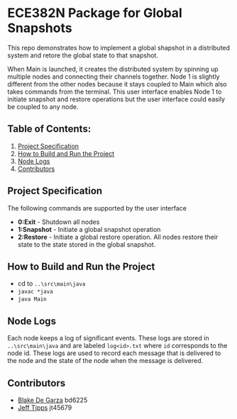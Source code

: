 # ECE382N Package for Global Snapshots
This repo demonstrates how to implement a global shapshot in a distributed system and retore the global state to that snapshot.  

When Main is launched, it creates the distributed system by spinning up multiple nodes and connecting their channels together.  Node 1 is slightly different from the other nodes because it stays coupled to Main which also takes commands from the terminal.  This user interface enables Node 1 to initiate snapshot and restore operations but the user interface could easily be coupled to any node.  

## Table of Contents:
1. [Project Specification](#project-specification)
2. [How to Build and Run the Project](#how-to-build-and-run-the-project)
3. [Node Logs](#node-logs)
3. [Contributors](#contributors)

## Project Specification

The following commands are supported by the user interface

- **0:Exit** - Shutdown all nodes
- **1:Snapshot** - Initiate a global snapshot operation
- **2:Restore** - Initiate a global restore operation.  All nodes restore their state to the state stored in the global snapshot.  

## How to Build and Run the Project

- cd to `..\src\main\java`
- `javac *java`
- `java Main`

## Node Logs
Each node keeps a log of significant events.  These logs are stored in `..\src\main\java` and are labeled `log<id>.txt` where `id` corresponds to the node id.  These logs are used to record each message that is delivered to the node and the state of the node when the message is delivered.

## Contributors
- [Blake De Garza](https://github.com/BDD16) bd6225
- [Jeff Tipps](https://github.com/jag2k2) jt45679

